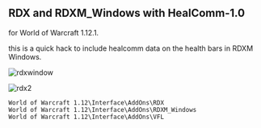 RDX and RDXM_Windows with HealComm-1.0
-------------------------------------

for World of Warcraft 1.12.1.

this is a quick hack to include healcomm data on the health bars in RDXM Windows.

![rdxwindow](https://cloud.githubusercontent.com/assets/678207/22963471/43e256b8-f321-11e6-98f8-dbfb7d004128.png)

![rdx2](https://cloud.githubusercontent.com/assets/678207/23046317/da36d41c-f476-11e6-927f-92b7baad05a4.png)


```
World of Warcraft 1.12\Interface\AddOns\RDX
World of Warcraft 1.12\Interface\AddOns\RDXM_Windows
World of Warcraft 1.12\Interface\AddOns\VFL
```
